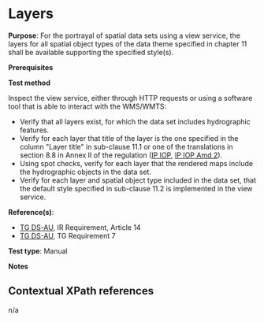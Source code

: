 # Layers

**Purpose**: For the portrayal of spatial data sets using a view service, the layers for all spatial object types of the data theme specified in chapter 11 shall be available supporting the specified style(s).

**Prerequisites**

**Test method**

Inspect the view service, either through HTTP requests or using a software tool that is able to interact with the WMS/WMTS:
 
* Verify that all layers exist, for which the data set includes hydrographic features.
* Verify for each layer that title of the layer is the one specified in the column "Layer title" in sub-clause 11.1 or one of the translations in section 8.8 in Annex II of the regulation ([IP IOP](http://inspire.ec.europa.eu/id/ats/data-au/3.1/au-portrayal/README#ref_IR_IOP), [IP IOP Amd 2](http://inspire.ec.europa.eu/id/ats/data-au/3.1/au-portrayal/README#ref_IR_IOP_Amd2)). 
* Using spot checks, verify for each layer that the rendered maps include the hydrographic objects in the data set.
* Verify for each layer and spatial object type included in the data set, that the default style specified in sub-clause 11.2 is implemented in the view service.

**Reference(s)**:

* [TG DS-AU](./README.md#ref_TG_DS_AU), IR Requirement, Article 14
* [TG DS-AU](./README.md#ref_TG_DS_AU), TG Requirement 7

**Test type**: Manual

**Notes**

## Contextual XPath references

n/a
